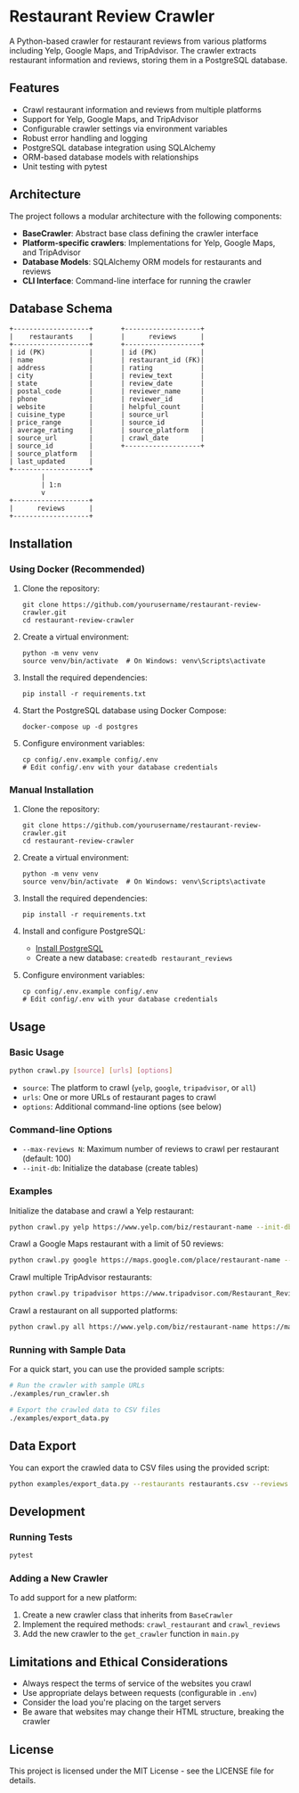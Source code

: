 # Restaurant Review Crawler

A Python-based crawler for restaurant reviews from various platforms including Yelp, Google Maps, and TripAdvisor. The crawler extracts restaurant information and reviews, storing them in a PostgreSQL database.

## Features

- Crawl restaurant information and reviews from multiple platforms
- Support for Yelp, Google Maps, and TripAdvisor
- Configurable crawler settings via environment variables
- Robust error handling and logging
- PostgreSQL database integration using SQLAlchemy
- ORM-based database models with relationships
- Unit testing with pytest

## Architecture

The project follows a modular architecture with the following components:

- **BaseCrawler**: Abstract base class defining the crawler interface
- **Platform-specific crawlers**: Implementations for Yelp, Google Maps, and TripAdvisor
- **Database Models**: SQLAlchemy ORM models for restaurants and reviews
- **CLI Interface**: Command-line interface for running the crawler

## Database Schema

```
+-------------------+       +-------------------+
|    restaurants    |       |      reviews      |
+-------------------+       +-------------------+
| id (PK)           |       | id (PK)           |
| name              |       | restaurant_id (FK)|
| address           |       | rating            |
| city              |       | review_text       |
| state             |       | review_date       |
| postal_code       |       | reviewer_name     |
| phone             |       | reviewer_id       |
| website           |       | helpful_count     |
| cuisine_type      |       | source_url        |
| price_range       |       | source_id         |
| average_rating    |       | source_platform   |
| source_url        |       | crawl_date        |
| source_id         |       +-------------------+
| source_platform   |
| last_updated      |
+-------------------+
        |
        | 1:n
        v
+-------------------+
|      reviews      |
+-------------------+
```

## Installation

### Using Docker (Recommended)

1. Clone the repository:
   ```
   git clone https://github.com/yourusername/restaurant-review-crawler.git
   cd restaurant-review-crawler
   ```

2. Create a virtual environment:
   ```
   python -m venv venv
   source venv/bin/activate  # On Windows: venv\Scripts\activate
   ```

3. Install the required dependencies:
   ```
   pip install -r requirements.txt
   ```

4. Start the PostgreSQL database using Docker Compose:
   ```
   docker-compose up -d postgres
   ```

5. Configure environment variables:
   ```
   cp config/.env.example config/.env
   # Edit config/.env with your database credentials
   ```

### Manual Installation

1. Clone the repository:
   ```
   git clone https://github.com/yourusername/restaurant-review-crawler.git
   cd restaurant-review-crawler
   ```

2. Create a virtual environment:
   ```
   python -m venv venv
   source venv/bin/activate  # On Windows: venv\Scripts\activate
   ```

3. Install the required dependencies:
   ```
   pip install -r requirements.txt
   ```

4. Install and configure PostgreSQL:
   - [Install PostgreSQL](https://www.postgresql.org/download/)
   - Create a new database: `createdb restaurant_reviews`

5. Configure environment variables:
   ```
   cp config/.env.example config/.env
   # Edit config/.env with your database credentials
   ```

## Usage

### Basic Usage

```bash
python crawl.py [source] [urls] [options]
```

- `source`: The platform to crawl (`yelp`, `google`, `tripadvisor`, or `all`)
- `urls`: One or more URLs of restaurant pages to crawl
- `options`: Additional command-line options (see below)

### Command-line Options

- `--max-reviews N`: Maximum number of reviews to crawl per restaurant (default: 100)
- `--init-db`: Initialize the database (create tables)

### Examples

Initialize the database and crawl a Yelp restaurant:
```bash
python crawl.py yelp https://www.yelp.com/biz/restaurant-name --init-db
```

Crawl a Google Maps restaurant with a limit of 50 reviews:
```bash
python crawl.py google https://maps.google.com/place/restaurant-name --max-reviews 50
```

Crawl multiple TripAdvisor restaurants:
```bash
python crawl.py tripadvisor https://www.tripadvisor.com/Restaurant_Review-g12345-d67890-Reviews-Restaurant_Name.html https://www.tripadvisor.com/Restaurant_Review-g12345-d67891-Reviews-Another_Restaurant.html
```

Crawl a restaurant on all supported platforms:
```bash
python crawl.py all https://www.yelp.com/biz/restaurant-name https://maps.google.com/place/restaurant-name https://www.tripadvisor.com/Restaurant_Review-g12345-d67890-Reviews-Restaurant_Name.html
```

### Running with Sample Data

For a quick start, you can use the provided sample scripts:

```bash
# Run the crawler with sample URLs
./examples/run_crawler.sh

# Export the crawled data to CSV files
./examples/export_data.py
```

## Data Export

You can export the crawled data to CSV files using the provided script:

```bash
python examples/export_data.py --restaurants restaurants.csv --reviews reviews.csv
```

## Development

### Running Tests

```bash
pytest
```

### Adding a New Crawler

To add support for a new platform:

1. Create a new crawler class that inherits from `BaseCrawler`
2. Implement the required methods: `crawl_restaurant` and `crawl_reviews`
3. Add the new crawler to the `get_crawler` function in `main.py`

## Limitations and Ethical Considerations

- Always respect the terms of service of the websites you crawl
- Use appropriate delays between requests (configurable in `.env`)
- Consider the load you're placing on the target servers
- Be aware that websites may change their HTML structure, breaking the crawler

## License

This project is licensed under the MIT License - see the LICENSE file for details.